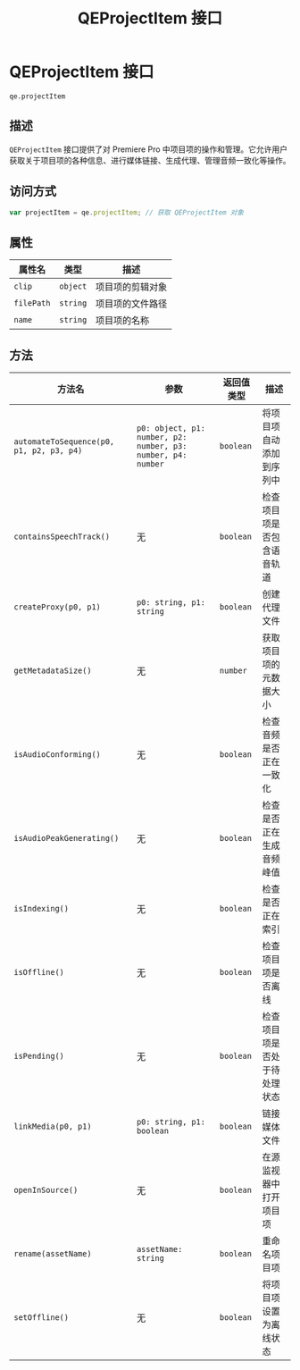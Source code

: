 ﻿---
title: QEProjectItem 接口
---
# QEProjectItem 接口

`qe.projectItem`

## 描述

`QEProjectItem` 接口提供了对 Premiere Pro 中项目项的操作和管理。它允许用户获取关于项目项的各种信息、进行媒体链接、生成代理、管理音频一致化等操作。

## 访问方式

```javascript
var projectItem = qe.projectItem; // 获取 QEProjectItem 对象
```

## 属性

| 属性名       | 类型       | 描述             |
| ------------ | ---------- | ---------------- |
| `clip`     | `object` | 项目项的剪辑对象 |
| `filePath` | `string` | 项目项的文件路径 |
| `name`     | `string` | 项目项的名称     |

## 方法

| 方法名                                     | 参数                                                           | 返回值类型  | 描述                         |
| ------------------------------------------ | -------------------------------------------------------------- | ----------- | ---------------------------- |
| `automateToSequence(p0, p1, p2, p3, p4)` | `p0: object, p1: number, p2: number, p3: number, p4: number` | `boolean` | 将项目项自动添加到序列中     |
| `containsSpeechTrack()`                  | 无                                                             | `boolean` | 检查项目项是否包含语音轨道   |
| `createProxy(p0, p1)`                    | `p0: string, p1: string`                                     | `boolean` | 创建代理文件                 |
| `getMetadataSize()`                      | 无                                                             | `number`  | 获取项目项的元数据大小       |
| `isAudioConforming()`                    | 无                                                             | `boolean` | 检查音频是否正在一致化       |
| `isAudioPeakGenerating()`                | 无                                                             | `boolean` | 检查是否正在生成音频峰值     |
| `isIndexing()`                           | 无                                                             | `boolean` | 检查是否正在索引             |
| `isOffline()`                            | 无                                                             | `boolean` | 检查项目项是否离线           |
| `isPending()`                            | 无                                                             | `boolean` | 检查项目项是否处于待处理状态 |
| `linkMedia(p0, p1)`                      | `p0: string, p1: boolean`                                    | `boolean` | 链接媒体文件                 |
| `openInSource()`                         | 无                                                             | `boolean` | 在源监视器中打开项目项       |
| `rename(assetName)`                      | `assetName: string`                                          | `boolean` | 重命名项目项                 |
| `setOffline()`                           | 无                                                             | `boolean` | 将项目项设置为离线状态       |
